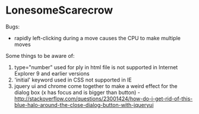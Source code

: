 # LonesomeScarecrow

Bugs: <br />
- rapidly left-clicking during a move causes the CPU to make multiple moves

Some things to be aware of: <br />
1) type="number" used for ply in html file is not supported in Internet Explorer 9 and earlier versions<br />
2) 'initial' keyword used in CSS not supported in IE<br />
3) jquery ui and chrome come together to make a weird effect for the dialog box (x has focus and is bigger than button) - http://stackoverflow.com/questions/23001424/how-do-i-get-rid-of-this-blue-halo-around-the-close-dialog-button-with-jqueryui
<br />
